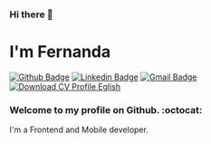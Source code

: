 ### Hi there 👋
# I'm Fernanda 

[![Github Badge](https://img.shields.io/badge/-Github-000?style=flat-square&logo=Github&logoColor=white&link=https://github.com/fernandaaraujo)](https://github.com/fernandaaraujo)
[![Linkedin Badge](https://img.shields.io/badge/-LinkedIn-blue?style=flat-square&logo=Linkedin&logoColor=white&link=https://www.linkedin.com/in/fernandaaraujof/)](https://www.linkedin.com/in/fernandaaraujof/)
[![Gmail Badge](https://img.shields.io/badge/-Gmail-c14438?style=flat-square&logo=Gmail&logoColor=white&link=mailto:nanda.arf@gmail.com)](mailto:nanda.arf@gmail.com)
[![Download CV Profile Eglish](https://img.shields.io/badge/Download-CV%20Profile-blue?style=flat-square)](https://drive.google.com/file/d/1fwbWGf7ULqdQFnOEyFd8pfRQ906hns1H/view?usp=sharing)

### Welcome to my profile on Github. :octocat:
I'm a Frontend and Mobile developer.

